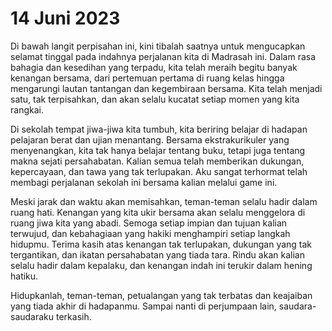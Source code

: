 # 14 Juni 2023

Di bawah langit perpisahan ini, kini tibalah saatnya untuk mengucapkan selamat tinggal pada indahnya perjalanan kita di Madrasah ini. Dalam rasa bahagia dan kesedihan yang terpadu, kita telah meraih begitu banyak kenangan bersama, dari pertemuan pertama di ruang kelas hingga mengarungi lautan tantangan dan kegembiraan bersama. Kita telah menjadi satu, tak terpisahkan, dan akan selalu kucatat setiap momen yang kita rangkai.

Di sekolah tempat jiwa-jiwa kita tumbuh, kita beriring belajar di hadapan pelajaran berat dan ujian menantang. Bersama ekstrakurikuler yang menyenangkan, kita tak hanya belajar tentang buku, tetapi juga tentang makna sejati persahabatan. Kalian semua telah memberikan dukungan, kepercayaan, dan tawa yang tak terlupakan. Aku sangat terhormat telah membagi perjalanan sekolah ini bersama kalian melalui game ini.

Meski jarak dan waktu akan memisahkan, teman-teman selalu hadir dalam ruang hati. Kenangan yang kita ukir bersama akan selalu menggelora di ruang jiwa kita yang abadi. Semoga setiap impian dan tujuan kalian terwujud, dan kebahagiaan yang hakiki menghampiri setiap langkah hidupmu. Terima kasih atas kenangan tak terlupakan, dukungan yang tak tergantikan, dan ikatan persahabatan yang tiada tara. Rindu akan kalian selalu hadir dalam kepalaku, dan kenangan indah ini terukir dalam hening hatiku.

Hidupkanlah, teman-teman, petualangan yang tak terbatas dan keajaiban yang tiada akhir di hadapanmu. Sampai nanti di perjumpaan lain, saudara-saudaraku terkasih.

